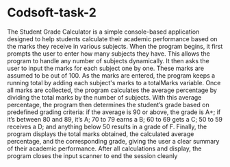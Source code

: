 # Codsoft-task-2
The Student Grade Calculator is a simple console-based application designed to help students calculate their academic performance based on the marks they receive in various subjects. When the program begins, it first prompts the user to enter how many subjects they have. This allows the program to handle any number of subjects dynamically. It then asks the user to input the marks for each subject one by one. These marks are assumed to be out of 100. As the marks are entered, the program keeps a running total by adding each subject's marks to a totalMarks variable. Once all marks are collected, the program calculates the average percentage by dividing the total marks by the number of subjects. With this average percentage, the program then determines the student’s grade based on predefined grading criteria: if the average is 90 or above, the grade is A+; if it’s between 80 and 89, it’s A; 70 to 79 earns a B; 60 to 69 gets a C; 50 to 59 receives a D; and anything below 50 results in a grade of F. Finally, the program displays the total marks obtained, the calculated average percentage, and the corresponding grade, giving the user a clear summary of their academic performance. After all calculations and display, the program closes the input scanner to end the session cleanly
